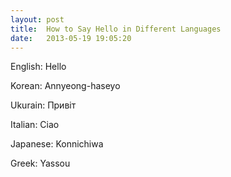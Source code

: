 ```yaml
---
layout: post
title:  How to Say Hello in Different Languages
date:   2013-05-19 19:05:20
---
```


English: Hello

Korean: Annyeong-haseyo

Ukurain: Привіт

Italian: Ciao

Japanese: Konnichiwa

Greek: Yassou
